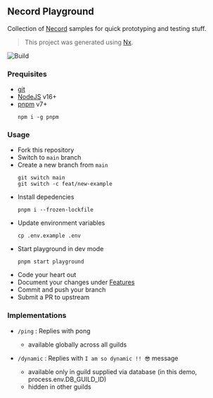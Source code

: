 ## Necord Playground

Collection of <a href="https://necord.org/">Necord</a> samples for quick prototyping and testing stuff.

> This project was generated using [Nx](https://nx.dev).

![Build](https://github.com/wolffparkinson/necord-playground/actions/workflows/build.yml/badge.svg)

### Prequisites

- [git](https://git-scm.com/)
- [NodeJS](https://nodejs.org/en/) v16+
- [pnpm](https://pnpm.io/installation) v7+
  ```shell
  npm i -g pnpm
  ```

### Usage

- Fork this repository
- Switch to `main` branch
- Create a new branch from `main`
  ```shell
  git switch main
  git switch -c feat/new-example
  ```
- Install depedencies
  ```shell
  pnpm i --frozen-lockfile
  ```
- Update environment variables
  ```shell
  cp .env.example .env
  ```
- Start playground in dev mode
  ```shell
  pnpm start playground
  ```
- Code your heart out
- Document your changes under [Features](#Features)
- Commit and push your branch
- Submit a PR to upstream

### Implementations

- `/ping` : Replies with pong

  - available globally across all guilds

- `/dynamic` : Replies with `I am so dynamic !! 😎` message
  - available only in guild supplied via database (in this demo, process.env.DB_GUILD_ID)
  - hidden in other guilds
